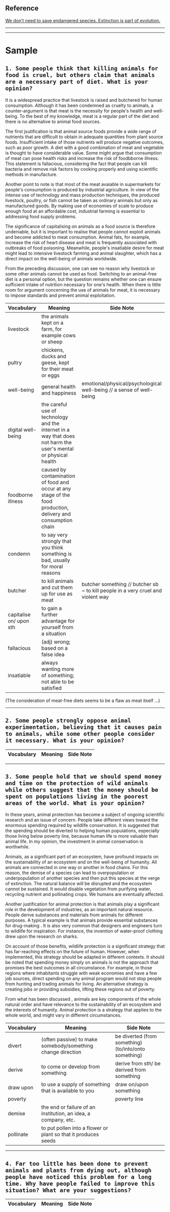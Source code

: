## Reference
[We don’t need to save endangered species. Extinction is part of evolution.](https://www.washingtonpost.com/outlook/we-dont-need-to-save-endangered-species-extinction-is-part-of-evolution/2017/11/21/57fc5658-cdb4-11e7-a1a3-0d1e45a6de3d_story.html)

-----


-----
# Sample

## `1. Some people think that killing animals for food is cruel, but others claim that animals are a necessary part of diet. What is your opinion?`

  It is a widespread practice that livestock is raised and butchered for human consumption. Although it has been condemned as cruelty to animals, a counter-argument is that meat is the necessity for people's health and well-being. To the best of my knowledge, meat is a regular part of the diet and there is no alternative to animal food sources.

  The first jsutification is that animal source foods provide a wide range of nutrients that are difficult to obtain in adequate quantities from plant source foods. Insufficient intake of those nutrients will produce negative outcomes, such as poor growth. A diet with a good combination of meat and vegetable is thought to have considerable value. Some might argue that consumption of meat can pose health risks and increase the risk of foodbborne illness. This statement is fallacious, considering the fact that people can kill bacteria and remove risk factors by cooking properly and using scientific methods in manufacture.

  Another point to note is that most of the meat avaiable in supermarkets for people's consumption is produced by industrial agriculture. In view of the intense use of technology and mass production techniques, the produced livestock, poultry, or fish cannot be taken as ordinary animals but only as manufactured goods. By making use of economies of scale to produce enough food at an affordable cost, industrial farming is essential to addressing food supply problems.

  The significance of capitalising on animals as a food source is therefore undeniable, but it is important to realise that people cannot exploit animals and become addicted to meat consumption. Animal fats, for example, increase the risk of heart disease and meat is frequently associated with outbreaks of food poisoning. Meanwhile, people's insatiable desire for meat might lead to intensive livestock farming and animal slaughter, which has a direct impact on the well-being of animals worldwide.

  From the preceding discussion, one can see no reason why livestock or some other animals cannot be used as food. Switching to an animal-free diet is a personal option, but the question remains whether one can ensure sufficient intake of nutrition necessary for one's health. When there is little room for argument concerning the use of animals for meat, it is necessary to impose standards and prevent animal exploitation.



Vocabulary | Meaning | Side Note
---------- | ------- | ---------
livestock  | the animals kept on a farm, for example cows or sheep
pultry     | chickens, ducks and geese, kept for their meat or eggs
well-being | general health and happiness | emotional/physical/psychological well-being // a sense of well-being 
digital well-being | the careful use of technology and the internet in a way that does not harm the user's mental or physical health
foodborne illness  | caused by contamination of food and occur at any stage of the food production, delivery and consumption chain
condemn    | to say very strongly that you think something is bad, usually for moral reasons 
butcher    | to kill animals and cut them up for use as meat | butcher something // butcher sb ~ to kill people in a very cruel and violent way
capitalise on/ upon sth | to gain a further advantage for yourself from a situation
fallacious | (adj) wrong; based on a false idea
insatiable | ​always wanting more of something; not able to be satisfied





(The consideration of meat-free diets seems to be a flaw as meat itself ...)


-----
## `2. Some people strongly oppose animal experimentation, believing that it causes pain to animals, while some other people consider it necessary. What is your opinion?`



Vocabulary | Meaning | Side Note
---------- | ------- | ---------

-----
## `3. Some people hold that we should spend money and time on the protection of wild animals while others suggest that the money should be spent on populations living in the poorest areas of the world. What is your opinion?`

  In these years, animal protection has become a subject of ongoing scientific research and an issue of concern. People take different views toward the enormous spending required by wildlife conservation. It is suggested that the spending should be diverted to helping human populations, especially those living below poverty line, because human life is more valuable than animal life. In my opinion, the investment in animal conservation is worthwhile.

  Animals, as a significant part of an ecosystem, have profound impacts on the sustainability of an ecosystem and on the well-being of humanity. All animals are connected in one way or another in food chains. For this reason, the demise of a species can lead to overpopulation or underpopulation of another species and then put this species at the verge of extinction. The natural balance will be disrupted and the ecosystem cannot be sustained. It would disable vegetation from purifying water, recycling nutrient and pollinating crops. We humans are eventually affected.

  Another justification for animal protection is that animals play a significant role in the development of industries, as an important natural resource. People derive substances and materials from animals for different purposes. A typical example is that animals provide essential substances for drug-making . It is also very common that designers and engineers turn to wildlife for inspiration. For instance, the invention of water-proof clothing drew upon the research on sharks.

  On account of those benefits, wildlife protection is a significant strategy that has far-reaching effects on the future of human. However, when implemented, this strategy should be adapted in different contexts. It should be noted that spending money simply on animals is not the approach that promises the best outcomes in all circumstance. For example, in those regions where inhabitants struggle with weak economies and have a few job sources, direct spending on any animal program would not stop people from hunting and trading animals for living. An alternative strategy is creating jobs or providing subsidies, lifting these regions out of poverty.

  From what has been discussed , animals are key components of the whole natural order and have relevance to the sustainability of an ecosystem and the interests of humanity. Animal protection is a strategy that applies to the whole world, and might vary in different circumstances.


Vocabulary | Meaning | Side Note
---------- | ------- | ---------
divert     | (often passive) to make somebody/something change direction | be diverted (from something) (to/into/onto something)
derive     | to come or develop from something | derive from sth/ be derived from something
draw upon  | to use a supply of something that is available to you | draw on/upon something
poverty    | | poverty line
demise     | the end or failure of an institution, an idea, a company, etc.
pollinate  | to put pollen into a flower or plant so that it produces seeds




-----
## `4. Far too little has been done to prevent animals and plants from dying out, although people have noticed this problem for a long time. Why have people failed to improve this situation? What are your suggestions?`



Vocabulary | Meaning | Side Note
---------- | ------- | ---------

